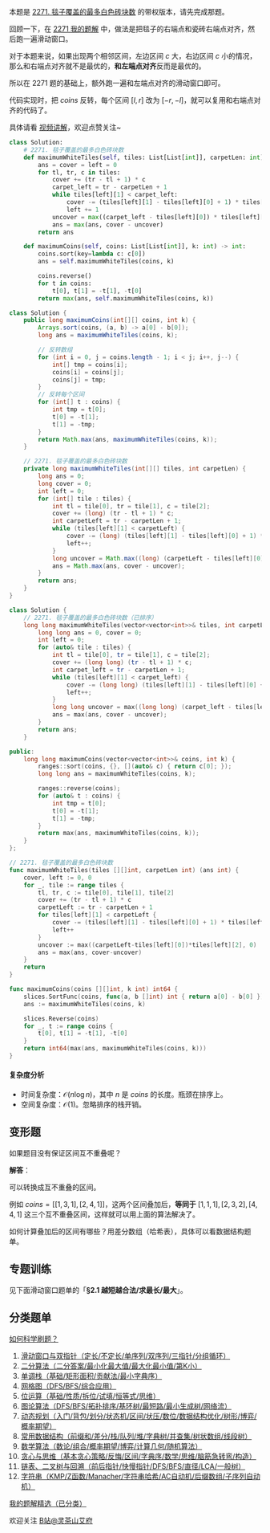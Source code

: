 本题是 [2271. 毯子覆盖的最多白色砖块数](https://leetcode.cn/problems/maximum-white-tiles-covered-by-a-carpet/) 的带权版本，请先完成那题。

回顾一下，在 [2271 我的题解](https://leetcode.cn/problems/maximum-white-tiles-covered-by-a-carpet/solutions/1496434/by-endlesscheng-kdy9/) 中，做法是把毯子的右端点和瓷砖右端点对齐，然后跑一遍滑动窗口。

对于本题来说，如果出现两个相邻区间，左边区间 $c$ 大，右边区间 $c$ 小的情况，那么和右端点对齐就不是最优的，**和左端点对齐**反而是最优的。

所以在 2271 题的基础上，额外跑一遍和左端点对齐的滑动窗口即可。

代码实现时，把 $\textit{coins}$ 反转，每个区间 $[l,r]$ 改为 $[-r,-l]$，就可以复用和右端点对齐的代码了。

具体请看 [视频讲解](https://www.bilibili.com/video/BV18srKYLEd8/?t=11m04s)，欢迎点赞关注~

```py [sol-Python3]
class Solution:
    # 2271. 毯子覆盖的最多白色砖块数
    def maximumWhiteTiles(self, tiles: List[List[int]], carpetLen: int) -> int:
        ans = cover = left = 0
        for tl, tr, c in tiles:
            cover += (tr - tl + 1) * c
            carpet_left = tr - carpetLen + 1
            while tiles[left][1] < carpet_left:
                cover -= (tiles[left][1] - tiles[left][0] + 1) * tiles[left][2]
                left += 1
            uncover = max((carpet_left - tiles[left][0]) * tiles[left][2], 0)
            ans = max(ans, cover - uncover)
        return ans

    def maximumCoins(self, coins: List[List[int]], k: int) -> int:
        coins.sort(key=lambda c: c[0])
        ans = self.maximumWhiteTiles(coins, k)

        coins.reverse()
        for t in coins:
            t[0], t[1] = -t[1], -t[0]
        return max(ans, self.maximumWhiteTiles(coins, k))
```

```java [sol-Java]
class Solution {
    public long maximumCoins(int[][] coins, int k) {
        Arrays.sort(coins, (a, b) -> a[0] - b[0]);
        long ans = maximumWhiteTiles(coins, k);

        // 反转数组
        for (int i = 0, j = coins.length - 1; i < j; i++, j--) {
            int[] tmp = coins[i];
            coins[i] = coins[j];
            coins[j] = tmp;
        }
        // 反转每个区间
        for (int[] t : coins) {
            int tmp = t[0];
            t[0] = -t[1];
            t[1] = -tmp;
        }
        return Math.max(ans, maximumWhiteTiles(coins, k));
    }

    // 2271. 毯子覆盖的最多白色砖块数
    private long maximumWhiteTiles(int[][] tiles, int carpetLen) {
        long ans = 0;
        long cover = 0;
        int left = 0;
        for (int[] tile : tiles) {
            int tl = tile[0], tr = tile[1], c = tile[2];
            cover += (long) (tr - tl + 1) * c;
            int carpetLeft = tr - carpetLen + 1;
            while (tiles[left][1] < carpetLeft) {
                cover -= (long) (tiles[left][1] - tiles[left][0] + 1) * tiles[left][2];
                left++;
            }
            long uncover = Math.max((long) (carpetLeft - tiles[left][0]) * tiles[left][2], 0);
            ans = Math.max(ans, cover - uncover);
        }
        return ans;
    }
}
```

```cpp [sol-C++]
class Solution {
    // 2271. 毯子覆盖的最多白色砖块数（已排序）
    long long maximumWhiteTiles(vector<vector<int>>& tiles, int carpetLen) {
        long long ans = 0, cover = 0;
        int left = 0;
        for (auto& tile : tiles) {
            int tl = tile[0], tr = tile[1], c = tile[2];
            cover += (long long) (tr - tl + 1) * c;
            int carpet_left = tr - carpetLen + 1;
            while (tiles[left][1] < carpet_left) {
                cover -= (long long) (tiles[left][1] - tiles[left][0] + 1) * tiles[left][2];
                left++;
            }
            long long uncover = max((long long) (carpet_left - tiles[left][0]) * tiles[left][2], 0LL);
            ans = max(ans, cover - uncover);
        }
        return ans;
    }

public:
    long long maximumCoins(vector<vector<int>>& coins, int k) {
        ranges::sort(coins, {}, [](auto& c) { return c[0]; });
        long long ans = maximumWhiteTiles(coins, k);

        ranges::reverse(coins);
        for (auto& t : coins) {
            int tmp = t[0];
            t[0] = -t[1];
            t[1] = -tmp;
        }
        return max(ans, maximumWhiteTiles(coins, k));
    }
};
```

```go [sol-Go]
// 2271. 毯子覆盖的最多白色砖块数
func maximumWhiteTiles(tiles [][]int, carpetLen int) (ans int) {
	cover, left := 0, 0
	for _, tile := range tiles {
		tl, tr, c := tile[0], tile[1], tile[2]
		cover += (tr - tl + 1) * c
		carpetLeft := tr - carpetLen + 1
		for tiles[left][1] < carpetLeft {
			cover -= (tiles[left][1] - tiles[left][0] + 1) * tiles[left][2]
			left++
		}
		uncover := max((carpetLeft-tiles[left][0])*tiles[left][2], 0)
		ans = max(ans, cover-uncover)
	}
	return
}

func maximumCoins(coins [][]int, k int) int64 {
	slices.SortFunc(coins, func(a, b []int) int { return a[0] - b[0] })
	ans := maximumWhiteTiles(coins, k)

	slices.Reverse(coins)
	for _, t := range coins {
		t[0], t[1] = -t[1], -t[0]
	}
	return int64(max(ans, maximumWhiteTiles(coins, k)))
}
```

#### 复杂度分析

- 时间复杂度：$\mathcal{O}(n\log n)$，其中 $n$ 是 $\textit{coins}$ 的长度。瓶颈在排序上。
- 空间复杂度：$\mathcal{O}(1)$。忽略排序的栈开销。

## 变形题

如果题目没有保证区间互不重叠呢？

**解答**：

可以转换成互不重叠的区间。

例如 $\textit{coins}=[[1,3,1],[2,4,1]]$，这两个区间叠加后，**等同于** $[1,1,1],[2,3,2],[4,4,1]$ 这三个互不重叠区间，这样就可以用上面的算法解决了。

如何计算叠加后的区间有哪些？用差分数组（哈希表），具体可以看数据结构题单。

## 专题训练

见下面滑动窗口题单的「**§2.1 越短越合法/求最长/最大**」。

## 分类题单

[如何科学刷题？](https://leetcode.cn/circle/discuss/RvFUtj/)

1. [滑动窗口与双指针（定长/不定长/单序列/双序列/三指针/分组循环）](https://leetcode.cn/circle/discuss/0viNMK/)
2. [二分算法（二分答案/最小化最大值/最大化最小值/第K小）](https://leetcode.cn/circle/discuss/SqopEo/)
3. [单调栈（基础/矩形面积/贡献法/最小字典序）](https://leetcode.cn/circle/discuss/9oZFK9/)
4. [网格图（DFS/BFS/综合应用）](https://leetcode.cn/circle/discuss/YiXPXW/)
5. [位运算（基础/性质/拆位/试填/恒等式/思维）](https://leetcode.cn/circle/discuss/dHn9Vk/)
6. [图论算法（DFS/BFS/拓扑排序/基环树/最短路/最小生成树/网络流）](https://leetcode.cn/circle/discuss/01LUak/)
7. [动态规划（入门/背包/划分/状态机/区间/状压/数位/数据结构优化/树形/博弈/概率期望）](https://leetcode.cn/circle/discuss/tXLS3i/)
8. [常用数据结构（前缀和/差分/栈/队列/堆/字典树/并查集/树状数组/线段树）](https://leetcode.cn/circle/discuss/mOr1u6/)
9. [数学算法（数论/组合/概率期望/博弈/计算几何/随机算法）](https://leetcode.cn/circle/discuss/IYT3ss/)
10. [贪心与思维（基本贪心策略/反悔/区间/字典序/数学/思维/脑筋急转弯/构造）](https://leetcode.cn/circle/discuss/g6KTKL/)
11. [链表、二叉树与回溯（前后指针/快慢指针/DFS/BFS/直径/LCA/一般树）](https://leetcode.cn/circle/discuss/K0n2gO/)
12. [字符串（KMP/Z函数/Manacher/字符串哈希/AC自动机/后缀数组/子序列自动机）](https://leetcode.cn/circle/discuss/SJFwQI/)

[我的题解精选（已分类）](https://github.com/EndlessCheng/codeforces-go/blob/master/leetcode/SOLUTIONS.md)

欢迎关注 [B站@灵茶山艾府](https://space.bilibili.com/206214)
